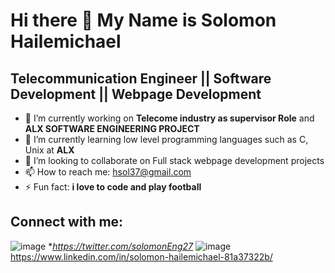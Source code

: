 # Hi there 👋 My Name is Solomon Hailemichael


## Telecommunication Engineer || Software Development || Webpage Development 


- 🔭 I’m currently working on **Telecome industry as supervisor Role** and **ALX SOFTWARE ENGINEERING PROJECT**
- 🌱 I’m currently learning low level programming  languages such as C, Unix at **ALX** 
- 👯 I’m looking to collaborate on Full stack webpage development projects
- 📫 How to reach me: hsol37@gmail.com
- ⚡ Fun fact: **i love to code and play football**

## Connect with me:
 ![image](https://user-images.githubusercontent.com/11436435/228776571-adc257a7-5dd1-483a-b142-d6c1fafb11ba.png) **https://twitter.com/solomonEng27*
 ![image](https://user-images.githubusercontent.com/11436435/228777724-2ca79ed6-71f6-40aa-b912-4bdd58234801.png) https://www.linkedin.com/in/solomon-hailemichael-81a37322b/
 



